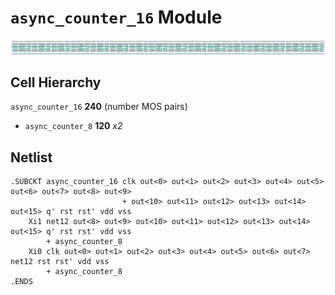 # `async_counter_16` Module
![Layout](async_counter_16.png)

## Cell Hierarchy

`async_counter_16` **240** (number MOS pairs)
- `async_counter_8` **120** *x2*

## Netlist

```
.SUBCKT async_counter_16 clk out<0> out<1> out<2> out<3> out<4> out<5> out<6> out<7> out<8> out<9>
                         + out<10> out<11> out<12> out<13> out<14> out<15> q' rst rst' vdd vss
    Xi1 net12 out<8> out<9> out<10> out<11> out<12> out<13> out<14> out<15> q' rst rst' vdd vss
        + async_counter_8
    Xi0 clk out<0> out<1> out<2> out<3> out<4> out<5> out<6> out<7> net12 rst rst' vdd vss
        + async_counter_8
.ENDS
```
